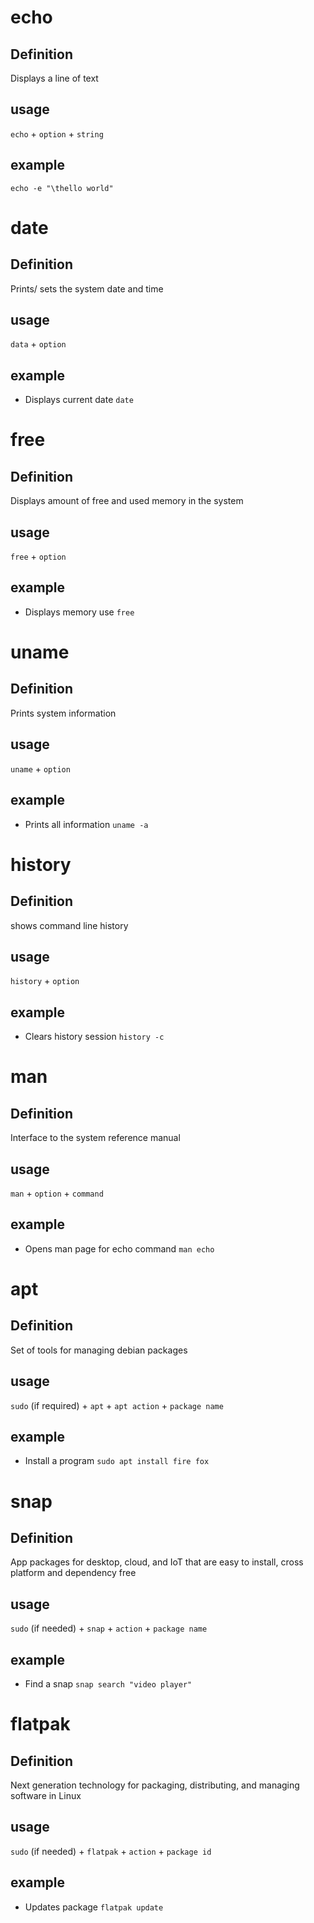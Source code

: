 # echo
## Definition
Displays a line of text
## usage
`echo` + `option` + `string`
## example
`echo -e "\thello world"`

# date
## Definition
Prints/ sets the system date and time
## usage
`data` + `option`
## example
* Displays current date
`date`

# free
## Definition
Displays amount of free and used memory in the system
## usage
`free` + `option`
## example
 * Displays memory use
`free`


# uname
## Definition
Prints system information
## usage
`uname` + `option`
## example
* Prints all information
`uname -a`

# history
## Definition
shows command line history
## usage
`history` + `option`
## example
* Clears history session
`history -c` 

# man
## Definition
Interface to the system reference manual
## usage
`man` + `option` + `command`
## example
* Opens man page for echo command
`man echo`

# apt
## Definition
Set of tools for managing debian packages
## usage
`sudo` (if required) + `apt` + `apt action` + `package name`
## example
* Install a program
`sudo apt install fire fox` 

# snap
## Definition
App packages for desktop, cloud, and IoT that are easy to install, cross platform and dependency free
## usage
`sudo` (if needed) + `snap` + `action` + `package name`
## example
* Find a snap
`snap search "video player"`

# flatpak 
## Definition
Next generation technology for packaging, distributing, and managing software in Linux
## usage
`sudo` (if needed) + `flatpak` + `action` + `package id`
## example
* Updates package
`flatpak update`